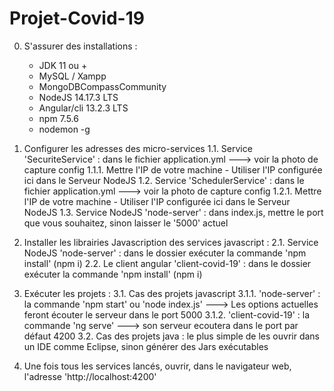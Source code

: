 # Projet-Covid-19

0. S'assurer des installations :
	- JDK 11 ou +
	- MySQL / Xampp
	- MongoDBCompassCommunity
	- NodeJS 14.17.3 LTS
	- Angular/cli 13.2.3 LTS
	- npm 7.5.6
	- nodemon -g

1. Configurer les adresses des micro-services
	1.1. Service 'SecuriteService' : dans le fichier application.yml ---> voir la photo de capture config 
		1.1.1. Mettre l'IP de votre machine - Utiliser l'IP configurée ici dans le Serveur NodeJS
	1.2. Service 'SchedulerService' : dans le fichier application.yml ---> voir la photo de capture config
		1.2.1. Mettre l'IP de votre machine - Utiliser l'IP configurée ici dans le Serveur NodeJS
	1.3. Service NodeJS 'node-server' : dans index.js, mettre le port que vous souhaitez, sinon laisser le '5000' actuel

2. Installer les librairies Javascription des services javascript :
	2.1. Service NodeJS 'node-server' : dans le dossier exécuter la commande 'npm install' (npm i)
	2.2. Le client angular 'client-covid-19' : dans le dossier exécuter la commande 'npm install' (npm i)

3. Exécuter les projets :
	3.1. Cas des projets javascript
		3.1.1. 'node-server' : la commande 'npm start' ou 'node index.js' ---> Les options actuelles feront écouter le serveur dans le port 5000
		3.1.2. 'client-covid-19' : la commande 'ng serve' ---> son serveur ecoutera dans le port par défaut 4200
	3.2. Cas des projets java : le plus simple de les ouvrir dans un IDE comme Eclipse, sinon générer des Jars exécutables

4. Une fois tous les services lancés, ouvrir, dans le navigateur web, l'adresse 'http://localhost:4200'
